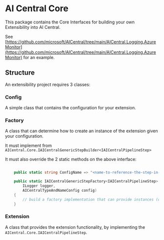 ﻿# AI Central Core

This package contains the Core Interfaces for building your own Extensibility into AI Central.

See [https://github.com/microsoft/AICentral/tree/main/AICentral.Logging.AzureMonitor](https://github.com/microsoft/AICentral/tree/main/AICentral.Logging.AzureMonitor) for an example.

## Structure
An extensibility project requires 3 classes:

### Config
A simple class that contains the configuration for your extension.

### Factory

A class that can determine how to create an instance of the extension given your configuration.

It must implement from ```AICentral.Core.IAICentralGenericStepBuilder<IAICentralPipelineStep>```

It must also override the 2 static methods on the above interface:

```csharp

    public static string ConfigName => "<name-to-reference-the-step-in-config>";

    public static IAICentralGenericStepFactory<IAICentralPipelineStep> BuildFromConfig(
        ILogger logger, 
        AICentralTypeAndNameConfig config)
    {
        // build a factory implementation that can provide instances (or a singleton if you prefer) of your extension. 
    }
```

### Extension
A class that provides the extension functionality, by implementing the ```AICentral.Core.IAICentralPipelineStep```.
